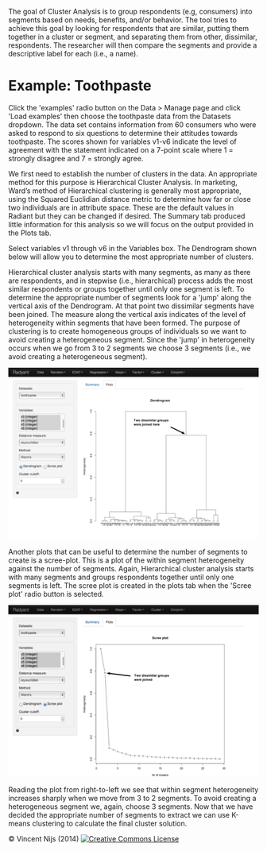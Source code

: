 The goal of Cluster Analysis is to group respondents (e.g, consumers) into segments based on needs, benefits, and/or behavior. The tool tries to achieve this goal by looking for respondents that are similar, putting them together in a cluster or segment, and separating them from other, dissimilar, respondents. The researcher will then compare the segments and provide a descriptive label for each (i.e., a name).

# Example: Toothpaste

Click the 'examples' radio button on the Data > Manage page and click 'Load examples' then choose the toothpaste  data from the Datasets dropdown. The data set contains information from 60 consumers who were asked to respond to six questions to determine their attitudes towards toothpaste. The scores shown for variables v1-v6 indicate the level of agreement with the statement indicated on a 7-point scale where 1 = strongly disagree and 7 = strongly agree.

We first need to establish the number of clusters in the data. An appropriate method for this purpose is Hierarchical Cluster Analysis. In marketing, Ward’s method of Hierarchical clustering is generally most appropriate, using the Squared Euclidian distance metric to determine how far or close two individuals are in attribute space. These are the default values in Radiant but they can be changed if desired. The Summary tab produced little information for this analysis so we will focus on the output provided in the Plots tab.

Select variables v1 through v6 in the Variables box. The Dendrogram shown below will allow you to determine the most appropriate number of clusters. 

Hierarchical cluster analysis starts with many segments, as many as there are respondents, and in stepwise (i.e., hierarchical) process adds the most similar respondents or groups together until only one segment is left. To determine the appropriate number of segments look for a 'jump' along the vertical axis of the Dendrogram. At that point two dissimilar segments have been joined. The measure along the vertical axis indicates of the level of heterogeneity within segments that have been formed. The purpose of clustering is to create homogeneous groups of individuals so we want to avoid creating a heterogeneous segment. Since the 'jump' in heterogeneity occurs when we go from 3 to 2 segments we choose 3 segments (i.e., we avoid creating a heterogeneous segment).

![hcculs shopping - plots - dendo](figures/hcclus_toothpaste_plots_dendo.png)

Another plots that can be useful to determine the number of segments to create is a scree-plot. This is a plot of the within segment heterogeneity against the number of segments. Again, Hierarchical cluster analysis starts with many segments and groups respondents together until only one segments is left. The scree plot is created in the plots tab when the 'Scree plot' radio button is selected.

![hcculs shopping - plots - scree](figures/hcclus_toothpaste_plots_scree.png)

Reading the plot from right-to-left we see that within segment heterogeneity increases sharply when we move from 3 to 2 segments. To avoid creating a heterogeneous segment we, again, choose 3 segments. Now that we have decided the appropriate number of segments to extract we can use K-means clustering to calculate the final cluster solution.

&copy; Vincent Nijs (2014) <a rel="license" href="http://creativecommons.org/licenses/by-nc-sa/4.0/" target="_blank"><img alt="Creative Commons License" style="border-width:0" src="http://i.creativecommons.org/l/by-nc-sa/4.0/80x15.png" /></a>